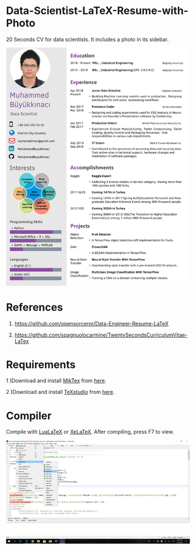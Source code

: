 # Data-Scientist-LaTeX-Resume-with-Photo

20 Seconds CV for data scientists. It includes a photo in its sidebar.

![alt text](https://github.com/MuhammedBuyukkinaci/Data-Scientist-LaTeX-Resume-with-Photo/blob/master/resume_with_photo_ss.png) 

# References

1) https://github.com/opensorceror/Data-Engineer-Resume-LaTeX

2) https://github.com/spagnuolocarmine/TwentySecondsCurriculumVitae-LaTex

# Requirements

1 )Download and install [MikTex](https://miktex.org/) from [here](https://miktex.org/).

2 )Download and install [TeXstudio](https://www.texstudio.org/) from [here](https://www.texstudio.org/).

# Compiler

Compile with [LuaLaTeX](http://www.luatex.org/) or [XeLaTeX](https://en.wikipedia.org/wiki/XeTeX). After compiling, press F7 to view.

![alt text](https://github.com/MuhammedBuyukkinaci/Data-Scientist-LaTeX-Resume-with-Photo/blob/master/Screenshot%20(28).png) 



